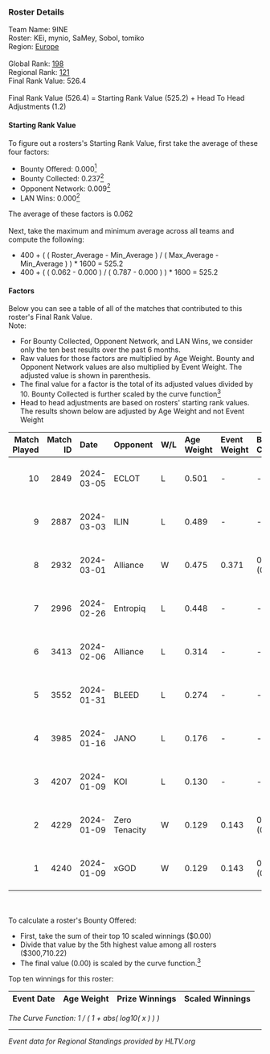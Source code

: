 ### Roster Details<br />
Team Name: 9INE<br />
Roster: KEi, mynio, SaMey, Sobol, tomiko<br />
Region: [Europe]( ../standings_europe.md)<br />
<br />
Global Rank: [198](../standings_global.md)<br />
Regional Rank: [121]( ../standings_europe.md)<br />
Final Rank Value:  526.4<br />
<br />
Final Rank Value (526.4) = Starting Rank Value (525.2) + Head To Head Adjustments (1.2)<br />

#### Starting Rank Value<br />
To figure out a rosters's Starting Rank Value, first take the average of these four factors:<br />
- Bounty Offered: 0.000[<sup>1</sup>](#table2)
- Bounty Collected: 0.237[<sup>2</sup>](#table1)
- Opponent Network: 0.009[<sup>2</sup>](#table1)
- LAN Wins: 0.000[<sup>2</sup>](#table1)

The average of these factors is 0.062<br />
<br />
Next, take the maximum and minimum average across all teams and compute the following:<br />
- 400 + ( ( Roster_Average - Min_Average ) / ( Max_Average - Min_Average ) ) * 1600 = 525.2
- 400 + ( ( 0.062 - 0.000 ) / ( 0.787 - 0.000 ) ) * 1600 = 525.2


#### Factors<br />
Below you can see a table of all of the matches that contributed to this roster's Final Rank Value.<br />
Note:<br />

- For Bounty Collected, Opponent Network, and LAN Wins, we consider only the ten best results over the past 6 months.
- Raw values for those factors are multiplied by Age Weight. Bounty and Opponent Network values are also multiplied by Event Weight. The adjusted value is shown in parenthesis.
- The final value for a factor is the total of its adjusted values divided by 10. Bounty Collected is further scaled by the curve function[<sup>3</sup>](#curveFunction)
- Head to head adjustments are based on rosters' starting rank values. The results shown below are adjusted by Age Weight and not Event Weight
<span id="table1"></span><br />


| Match Played | Match ID | Date       | Opponent      | W/L | Age Weight | Event Weight | Bounty Collected | Opponent Network | LAN Wins  | H2H Adj. | Roster                              |
| -: | -: | :- | :- | :- | :- | :- | :- | :- | :- | -: | :- |
|           10 |     2849 | 2024-03-05 | ECLOT         | L   | 0.501      | -            | -                | -                | -         |    -0.32 | KEi, mynio, SaMey, Sobol, tomiko    |
|            9 |     2887 | 2024-03-03 | ILIN          | L   | 0.489      | -            | -                | -                | -         |    -8.22 | KEi, mynio, snatchie, Sobol, tomiko |
|            8 |     2932 | 2024-03-01 | Alliance      | W   | 0.475      | 0.371        | 0.018 (0.003)    | 0.432 (0.076)    | 0 (0.000) |    13.36 | KEi, mynio, SaMey, Sobol, tomiko    |
|            7 |     2996 | 2024-02-26 | Entropiq      | L   | 0.448      | -            | -                | -                | -         |    -5.19 | KEi, mynio, SaMey, Sobol, tomiko    |
|            6 |     3413 | 2024-02-06 | Alliance      | L   | 0.314      | -            | -                | -                | -         |    -1.20 | KEi, KukuBambo, mhL, mynio, tomiko  |
|            5 |     3552 | 2024-01-31 | BLEED         | L   | 0.274      | -            | -                | -                | -         |    -0.08 | KEi, KukuBambo, mhL, mynio, tomiko  |
|            4 |     3985 | 2024-01-16 | JANO          | L   | 0.176      | -            | -                | -                | -         |    -3.12 | KEi, KukuBambo, mhL, mynio, tomiko  |
|            3 |     4207 | 2024-01-09 | KOI           | L   | 0.130      | -            | -                | -                | -         |    -0.10 | KEi, KukuBambo, mhL, mynio, tomiko  |
|            2 |     4229 | 2024-01-09 | Zero Tenacity | W   | 0.129      | 0.143        | 0.153 (0.003)    | 1.000 (0.018)    | 0 (0.000) |     3.92 | KEi, KukuBambo, mhL, mynio, tomiko  |
|            1 |     4240 | 2024-01-09 | xGOD          | W   | 0.129      | 0.143        | 0.003 (0.000)    | 0.000 (0.000)    | 0 (0.000) |     2.15 | KEi, KukuBambo, mhL, mynio, tomiko  |

<br />
<span id="table2"></span><br />
To calculate a roster's Bounty Offered:<br />

- First, take the sum of their top 10 scaled winnings ($0.00)
- Divide that value by the 5th highest value among all rosters ($300,710.22)
- The final value (0.00) is scaled by the curve function.[<sup>3</sup>](#curveFunction)

Top ten winnings for this roster:<br />

| Event Date | Age Weight | Prize Winnings | Scaled Winnings |
| :- | -: | :- | :- |


<span id="curveFunction"></span>_The Curve Function: 1 / ( 1 + abs( log10( x ) ) )_<br />

---
_Event data for Regional Standings provided by HLTV.org_<br />
